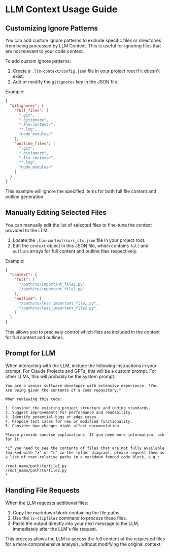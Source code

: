 # LLM Context Usage Guide

## Customizing Ignore Patterns

You can add custom ignore patterns to exclude specific files or directories from being processed by LLM Context. This is useful for ignoring files that are not relevant to your code context.

To add custom ignore patterns:

1. Create a `.llm-context/config.json` file in your project root if it doesn't exist.
2. Add or modify the `gitignores` key in the JSON file.

Example:

```json
{
  "gitignores": {
    "full_files": [
      ".git",
      ".gitignore",
      ".llm-context/",
      "*.log",
      "node_modules/"
    ],
    "outline_files": [
      ".git",
      ".gitignore",
      ".llm-context/",
      "*.log",
      "node_modules/"
    ]
  }
}
```

This example will ignore the specified items for both full file content and outline generation.

## Manually Editing Selected Files

You can manually edit the list of selected files to fine-tune the context provided to the LLM.

1. Locate the `.llm-context/curr_ctx.json` file in your project root.
2. Edit the `context` object in this JSON file, which contains `full` and `outline` arrays for full content and outline files respectively.

Example:

```json
{
  "context": {
    "full": [
      "/path/to/important_file1.py",
      "/path/to/important_file2.py"
    ],
    "outline": [
      "/path/to/less_important_file1.py",
      "/path/to/less_important_file2.py"
    ]
  }
}
```

This allows you to precisely control which files are included in the context for full content and outlines.

## Prompt for LLM

When interacting with the LLM, include the following instructions in your prompt. For Claude Projects and GPTs, this will be a custom prompt. For other LLMs, this will probably be the system prompt.

```
You are a senior software developer with extensive experience. *You are being given the contents of a code repository.*

When reviewing this code:

1. Consider the existing project structure and coding standards.
2. Suggest improvements for performance and readability.
3. Identify potential bugs or edge cases.
4. Propose test cases for new or modified functionality.
5. Consider how changes might affect documentation.

Please provide concise explanations. If you need more information, ask for it.

*If you need to see the contents of files that are not fully available (marked with "✗" or "○" in the folder diagram), please request them as a list of root-relative paths in a markdown fenced code block, e.g.:

/root_name/path/to/file1.py
/root_name/path/to/file2.py
*
```

## Handling File Requests

When the LLM requests additional files:

1. Copy the markdown block containing the file paths.
2. Use the `lc-clipfiles` command to process these files.
3. Paste the output directly into your next message to the LLM, immediately after the LLM's file request.

This process allows the LLM to access the full content of the requested files for a more comprehensive analysis, without modifying the original context.
